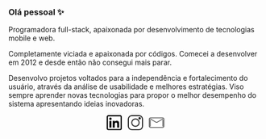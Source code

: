 ### Olá pessoal ✨

Programadora full-stack, apaixonada por desenvolvimento de tecnologias mobile e web.

Completamente viciada e apaixonada por códigos. Comecei a desenvolver em 2012 e desde então não consegui mais parar.

Desenvolvo projetos voltados para a independência e fortalecimento do usuário, através da análise de usabilidade e melhores estratégias. Viso sempre aprender novas tecnologias para propor o melhor desempenho do sistema apresentando ideias inovadoras.

<p align='center'>
<a href="https://www.linkedin.com/in/stellaoliveiram/"><img height="30" src="https://github.com/stellaoliveirabertt/stellaoliveirabertt/blob/master/linkedin.png?raw=true"></a>&nbsp;&nbsp;
<a href="https://www.instagram.com/stellaoliveirabertt/"><img height="30" src="https://github.com/stellaoliveirabertt/stellaoliveirabertt/blob/master/instagram.png?raw=true"></a>&nbsp;&nbsp;
<a href="mailto:stellabertthiolly@live.com"><img height="30" src="https://github.com/stellaoliveirabertt/stellaoliveirabertt/blob/master/mail.png?raw=true"></a>
</p>
